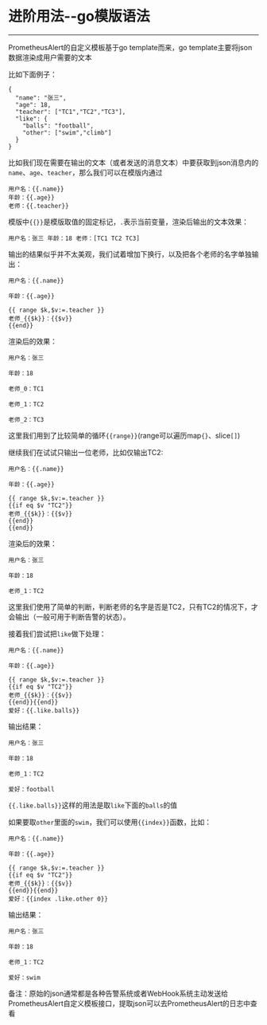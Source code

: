 # 进阶用法--go模版语法

--------------------------------------

PrometheusAlert的自定义模板基于go template而来，go template主要将json数据渲染成用户需要的文本

比如下面例子：
```
{
  "name": "张三",
  "age": 18,
  "teacher": ["TC1","TC2","TC3"],
  "like": {
    "balls": "football",
    "other": ["swim","climb"]
  }
}
```
比如我们现在需要在输出的文本（或者发送的消息文本）中要获取到json消息内的`name`、`age`、`teacher`，那么我们可以在模版内通过
```
用户名：{{.name}}
年龄：{{.age}}
老师：{{.teacher}}
```
模版中`{{}}`是模版取值的固定标记，`.`表示当前变量，渲染后输出的文本效果：
```
用户名：张三 年龄：18 老师：[TC1 TC2 TC3]
```
输出的结果似乎并不太美观，我们试着增加下换行，以及把各个老师的名字单独输出：
```
用户名：{{.name}}

年龄：{{.age}}

{{ range $k,$v:=.teacher }}
老师_{{$k}}：{{$v}}
{{end}}
```
渲染后的效果：
```
用户名：张三

年龄：18

老师_0：TC1

老师_1：TC2

老师_2：TC3
```
这里我们用到了比较简单的循环`{{range}}`(range可以遍历map`{}`、slice`[]`)

继续我们在试试只输出一位老师，比如仅输出TC2:
```
用户名：{{.name}}

年龄：{{.age}}

{{ range $k,$v:=.teacher }}
{{if eq $v "TC2"}}
老师_{{$k}}：{{$v}}
{{end}}
{{end}}
```
渲染后的效果：
```
用户名：张三

年龄：18

老师_1：TC2
```
这里我们使用了简单的判断，判断老师的名字是否是TC2，只有TC2的情况下，才会输出（一般可用于判断告警的状态）。

接着我们尝试把`like`做下处理：
```
用户名：{{.name}}

年龄：{{.age}}

{{ range $k,$v:=.teacher }}
{{if eq $v "TC2"}}
老师_{{$k}}：{{$v}}
{{end}}{{end}}
爱好：{{.like.balls}}
```
输出结果：
```
用户名：张三

年龄：18

老师_1：TC2

爱好：football
```
`{{.like.balls}}`这样的用法是取`like`下面的`balls`的值

如果要取`other`里面的`swim`，我们可以使用`{{index}}`函数，比如：
```
用户名：{{.name}}

年龄：{{.age}}

{{ range $k,$v:=.teacher }}
{{if eq $v "TC2"}}
老师_{{$k}}：{{$v}}
{{end}}{{end}}
爱好：{{index .like.other 0}}
```
输出结果：
```
用户名：张三

年龄：18

老师_1：TC2

爱好：swim
```

备注：原始的json通常都是各种告警系统或者WebHook系统主动发送给PrometheusAlert自定义模板接口，提取json可以去PrometheusAlert的日志中查看
